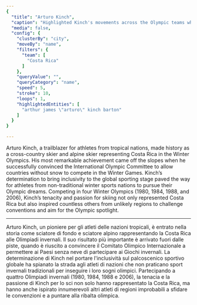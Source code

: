 ```yaml
---
{
  "title": "Arturo Kinch",
  "caption": "Highlighted Kinch's movements across the Olympic teams where he played",
  "media": false,
  "config": {
    "clusterBy": "city",
    "moveBy": "name",
    "filters": {
      "team": [
        "Costa Rica"
      ]
    },
    "queryValue": "",
    "queryCategory": "name",
    "speed": 5,
    "stroke": 10,
    "loops": 1,
    "highlightedEntities": [
      "arthur james \"arturo\" kinch barton"
    ]
  }
}

---
```

Arturo Kinch, a trailblazer for athletes from tropical nations, made history as a cross-country skier and alpine skier representing Costa Rica in the Winter Olympics. His most remarkable achievement came off the slopes when he successfully convinced the International Olympic Committee to allow countries without snow to compete in the Winter Games. Kinch’s determination to bring inclusivity to the global sporting stage paved the way for athletes from non-traditional winter sports nations to pursue their Olympic dreams. Competing in four Winter Olympics (1980, 1984, 1988, and 2006), Kinch’s tenacity and passion for skiing not only represented Costa Rica but also inspired countless others from unlikely regions to challenge conventions and aim for the Olympic spotlight.

---

Arturo Kinch, un pioniere per gli atleti delle nazioni tropicali, è entrato nella storia come sciatore di fondo e sciatore alpino rappresentando la Costa Rica alle Olimpiadi invernali. Il suo risultato più importante è arrivato fuori dalle piste, quando è riuscito a convincere il Comitato Olimpico Internazionale a permettere ai Paesi senza neve di partecipare ai Giochi invernali. La determinazione di Kinch nel portare l'inclusività sul palcoscenico sportivo globale ha spianato la strada agli atleti di nazioni che non praticano sport invernali tradizionali per inseguire i loro sogni olimpici. Partecipando a quattro Olimpiadi invernali (1980, 1984, 1988 e 2006), la tenacia e la passione di Kinch per lo sci non solo hanno rappresentato la Costa Rica, ma hanno anche ispirato innumerevoli altri atleti di regioni improbabili a sfidare le convenzioni e a puntare alla ribalta olimpica.
